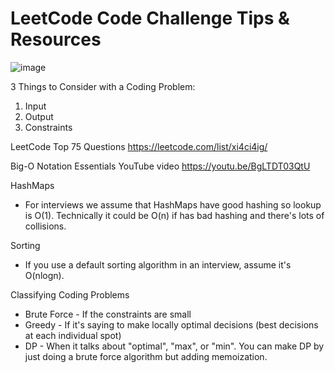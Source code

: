 # LeetCode Code Challenge Tips & Resources

![image](https://github.com/brighambandersen/code-challenges/assets/63329982/f7eb21c5-3791-48ef-8d09-e6474ffcf39f)

3 Things to Consider with a Coding Problem:
1. Input
2. Output
3. Constraints

LeetCode Top 75 Questions
https://leetcode.com/list/xi4ci4ig/

Big-O Notation Essentials YouTube video
https://youtu.be/BgLTDT03QtU

HashMaps
- For interviews we assume that HashMaps have good hashing so lookup is O(1). Technically it could be O(n) if has bad hashing and there's lots of collisions.

Sorting
- If you use a default sorting algorithm in an interview, assume it's O(nlogn).

Classifying Coding Problems
- Brute Force - If the constraints are small
- Greedy - If it's saying to make locally optimal decisions (best decisions at each individual spot)
- DP - When it talks about "optimal", "max", or "min". You can make DP by just doing a brute force algorithm but adding memoization.

